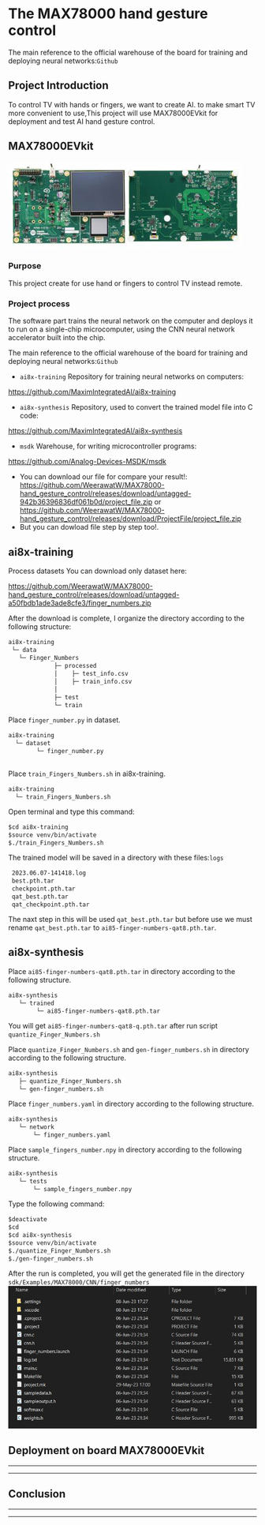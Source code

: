 # The MAX78000 hand gesture control
The main reference to the official warehouse of the board for training and deploying neural networks:`Github`

## Project Introduction
To control TV with hands or fingers, we want to create AI. to make  smart TV more convenient to use,This project will use MAX78000EVkit for deployment and test AI hand gesture control.
## MAX78000EVkit
![](BoardMAX78000EVkit.jpg)

### Purpose
This project create for use hand or fingers to control TV instead remote.
### Project process
The software part trains the neural network on the computer and deploys it to run on a single-chip microcomputer, using the CNN neural network accelerator built into the chip.

The main reference to the official warehouse of the board for training and deploying neural networks:`Github`

* `ai8x-training` Repository for training neural networks on computers:

https://github.com/MaximIntegratedAI/ai8x-training

* `ai8x-synthesis` Repository, used to convert the trained model file into C code:

https://github.com/MaximIntegratedAI/ai8x-synthesis

* `msdk` Warehouse, for writing microcontroller programs:

https://github.com/Analog-Devices-MSDK/msdk

* You can download our file for compare your result!: https://github.com/WeerawatW/MAX78000-hand_gesture_control/releases/download/untagged-942b36396836df061b0d/project_file.zip or https://github.com/WeerawatW/MAX78000-hand_gesture_control/releases/download/ProjectFile/project_file.zip
* But you can dowload file step by step too!.
## ai8x-training
Process datasets 
You can download only dataset here:

https://github.com/WeerawatW/MAX78000-hand_gesture_control/releases/download/untagged-a50fbdb1ade3ade8cfe3/finger_numbers.zip


After the download is complete, I organize the directory according to the following structure:
>
```
ai8x-training
 └─ data
   └─ Finger_Numbers
             ├─ processed
             │    ├─ test_info.csv
             │    ├─ train_info.csv
             │
             ├─ test
             └─ train
```
Place `finger_number.py` in dataset.
```
ai8x-training
  └─ dataset
        └─ finger_number.py
  
```
Place `train_Fingers_Numbers.sh` in ai8x-training.
```
ai8x-training
  └─ train_Fingers_Numbers.sh
``` 
Open terminal and type this command:
```
$cd ai8x-training
$source venv/bin/activate
$./train_Fingers_Numbers.sh
```
The trained model will be saved in a directory with these files:`logs`
```
 2023.06.07-141418.log
 best.pth.tar
 checkpoint.pth.tar
 qat_best.pth.tar
 qat_checkpoint.pth.tar
```
The naxt step in this will be used `qat_best.pth.tar` but before use we must rename `qat_best.pth.tar` to `ai85-finger-numbers-qat8.pth.tar`.

## ai8x-synthesis
Place `ai85-finger-numbers-qat8.pth.tar` in directory according to the following structure.
```
ai8x-synthesis
   └─ trained
        └─ ai85-finger-numbers-qat8.pth.tar
```
You will get `ai85-finger-numbers-qat8-q.pth.tar` after run script `quantize_Finger_Numbers.sh`

Place `quantize_Finger_Numbers.sh` and `gen-finger_numbers.sh` in directory according to the following structure.
```
ai8x-synthesis
   ├─ quantize_Finger_Numbers.sh
   └─ gen-finger_numbers.sh
```
Place `finger_numbers.yaml` in directory according to the following structure.
```
ai8x-synthesis
   └─ network
       └─ finger_numbers.yaml
```
Place `sample_fingers_number.npy` in directory according to the following structure.
```
ai8x-synthesis
   └─ tests
       └─ sample_fingers_number.npy
```
Type the following command:
```
$deactivate
$cd 
$cd ai8x-synthesis
$source venv/bin/activate
$./quantize_Finger_Numbers.sh
$./gen-finger_numbers.sh
```
After the run is completed, you will get the generated file in the directory `sdk/Examples/MAX78000/CNN/finger_numbers`
![](generated%20c%20code.jpg)


## Deployment on board MAX78000EVkit
-----------------------------------------------
-----------------------------------------------
## Conclusion
----------------------------------------------
---------------------------------------------
